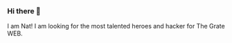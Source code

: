 ### Hi there 👋
I am Nat! I am looking for the most talented heroes and hacker for The Grate WEB. 


